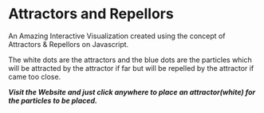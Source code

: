 # Attractors and Repellors

An Amazing Interactive Visualization created using the concept of Attractors & Repellors on Javascript.

The white dots are the attractors and the blue dots are the particles which will be attracted by the attractor if far but will be repelled by the attractor if came too close.

<b><i>Visit the Website and just click anywhere to place an attractor(white) for the particles to be placed.</b></i>
